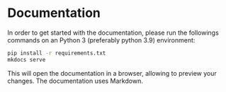 # Documentation

In order to get started with the documentation, please run the followings commands on an Python 3 (preferably python 3.9) environment: 

```bash
pip install -r requirements.txt
mkdocs serve
```

This will open the documentation in a browser, allowing to preview your changes. 
The documentation uses Markdown.
